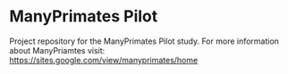 # ManyPrimates Pilot

Project repository for the ManyPrimates Pilot study. For more information about ManyPriamtes visit: https://sites.google.com/view/manyprimates/home



